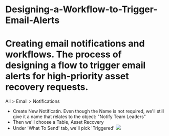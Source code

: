 # Designing-a-Workflow-to-Trigger-Email-Alerts
#  Creating email notifications and workflows. The process of designing a flow to trigger email alerts for high-priority asset recovery requests.
All > Email > Notifications <br>
- Create New Notificatin. Even though the Name is not required, we'll still give it a name that relates to the object: "Notify Team Leaders" <br>
- Then we'll choose a Table, Asset Recovery
- Under 'What To Send' tab, we'll pick 'Triggered'
  ![](https://github.com/CodeWithLuwam/Designing-a-Workflow-to-Trigger-Email-Alerts/blob/main/Images/Notification%20Name%20and%20When%20to%20Send%20tab.png?raw=true)
